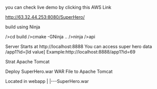 you can check live demo by clicking this  AWS  Link

http://63.32.44.253:8080/SuperHero/

build using Ninja

/>cd build
/>cmake -GNinja ..
/>ninja
/>api


Server Starts at http://localhost:8888
You can  access  super hero data /app1?id=[Id value]
 Example:http://localhost:8888/app1?id=69
 
Strat Apache Tomcat 
 
Deploy SuperHero.war WAR File to Apache Tomcat 

Located in
	webapp
	  |
	  |---SuperHero.war
	  